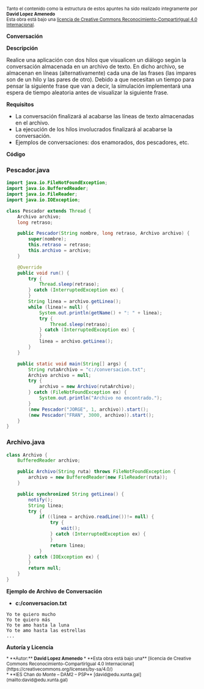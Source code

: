 <br>
<small>Tanto el contenido como la estructura de estos apuntes ha sido realizado integramente por <b>David Lopez Amenedo</b></small><br>
<small>Esta obra está bajo una <a href="https://creativecommons.org/licenses/by-sa/4.0/">licencia de Creative Commons Reconocimiento-CompartirIgual 4.0 Internacional</a>.</small>

**Conversación**


**Descripción**


Realice una aplicación con dos hilos que visualicen un diálogo según la conversación almacenada en un archivo de texto. En dicho archivo, se almacenan en líneas (alternativamente) cada una de las frases (las impares son de un hilo y las pares de otro). Debido a que necesitan un tiempo para pensar la siguiente frase que van a decir, la simulación implementará una espera de tiempo aleatoria antes de visualizar la siguiente frase.

**Requisitos**


* La conversación finalizará al acabarse las líneas de texto almacenadas en el archivo.
* La ejecución de los hilos involucrados finalizará al acabarse la conversación.
* Ejemplos de conversaciones: dos enamorados, dos pescadores, etc.

**Código**


### Pescador.java
```java
import java.io.FileNotFoundException;
import java.io.BufferedReader;
import java.io.FileReader;
import java.io.IOException;

class Pescador extends Thread {
    Archivo archivo;
    long retraso;

    public Pescador(String nombre, long retraso, Archivo archivo) {
        super(nombre);
        this.retraso = retraso;
        this.archivo = archivo;
    }

    @Override
    public void run() {
        try {
            Thread.sleep(retraso);
        } catch (InterruptedException ex) {
        }
        String linea = archivo.getLinea();
        while (linea!= null) {
            System.out.println(getName() + ": " + linea);
            try {
                Thread.sleep(retraso);
            } catch (InterruptedException ex) {
            }
            linea = archivo.getLinea();
        }
    }

    public static void main(String[] args) {
        String rutaArchivo = "c:/conversacion.txt";
        Archivo archivo = null;
        try {
            archivo = new Archivo(rutaArchivo);
        } catch (FileNotFoundException ex) {
            System.out.println("Archivo no encontrado.");
        }
        (new Pescador("JORGE", 1, archivo)).start();
        (new Pescador("FRAN", 3000, archivo)).start();
    }
}
```

### Archivo.java
```java
class Archivo {
    BufferedReader archivo;

    public Archivo(String ruta) throws FileNotFoundException {
        archivo = new BufferedReader(new FileReader(ruta));
    }

    public synchronized String getLinea() {
        notify();
        String linea;
        try {
            if ((linea = archivo.readLine())!= null) {
                try {
                    wait();
                } catch (InterruptedException ex) {
                }
                return linea;
            }
        } catch (IOException ex) {
        }
        return null;
    }
}
```

**Ejemplo de Archivo de Conversación**


* **c:/conversacion.txt**
```
Yo te quiero mucho
Yo te quiero más
Yo te amo hasta la luna
Yo te amo hasta las estrellas
...
```

**Autoría y Licencia**

<small>
  * **Autor:** <b>David Lopez Amenedo</b>
  * **Esta obra está bajo una** [licencia de Creative Commons Reconocimiento-CompartirIgual 4.0 Internacional](https://creativecommons.org/licenses/by-sa/4.0/)
</small>
<br>
<small>
  * **IES Chan do Monte – DAM2 – PSP** [david@edu.xunta.gal](mailto:david@edu.xunta.gal)
</small>